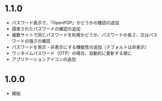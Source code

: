 # 1.1.0
* パスワード表示で、「OpenPGP」かどうかの確認の追加
* 侵害されたパスワードの確認の追加
* 複数サイトで同じパスワードを利用かどうか、パスワードの長さ、又はパスワードの強さの確認
* パスワードを表示・非表示にする機能性の追加（デフォルトは非表示）
* ワンタイムパスワード（OTP）の場合、自動的に更新する様に
* アプリケーションアイコンの追加

# 1.0.0
* 開始
